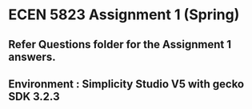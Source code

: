 # ECEN 5823 Assignment 1 (Spring)

## Refer Questions folder for the Assignment 1 answers.

## Environment : Simplicity Studio V5 with gecko SDK 3.2.3
